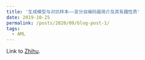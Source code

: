 ```yaml
---
title: '生成模型与对抗样本——变分自编码器简介及其有趣性质'
date: 2019-10-25
permalink: /posts/2020/09/blog-post-1/
tags:
  - AML
---
```


Link to [Zhihu](https://zhuanlan.zhihu.com/p/82420402).
